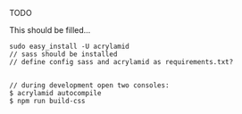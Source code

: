 TODO 

This should be filled... 


    sudo easy_install -U acrylamid
    // sass should be installed
    // define config sass and acrylamid as requirements.txt?


    // during development open two consoles:
    $ acrylamid autocompile
    $ npm run build-css 
